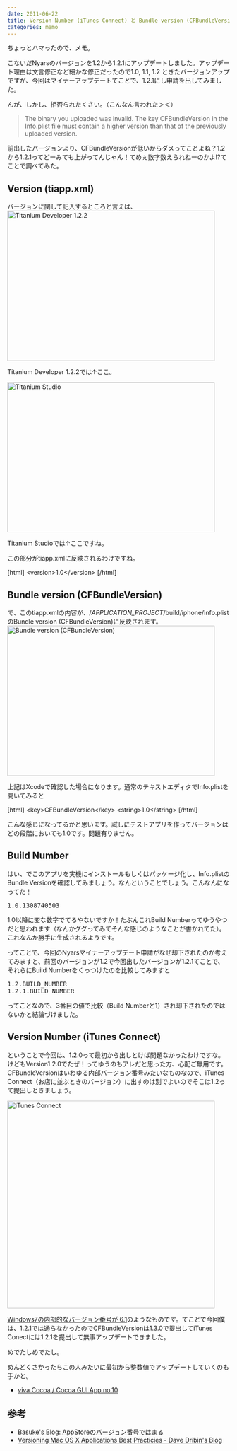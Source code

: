 ```yaml
---
date: 2011-06-22
title: Version Number (iTunes Connect) と Bundle version (CFBundleVersion)
categories: memo
---
```

ちょっとハマったので、メモ。

こないだNyarsのバージョンを1.2から1.2.1にアップデートしました。アップデート理由は文言修正など細かな修正だったので1.0, 1.1, 1.2 ときたバージョンアップですが、今回はマイナーアップデートてことで、1.2.1にし申請を出してみました。

んが、しかし、拒否られたくさい。（こんなん言われた＞＜）
<blockquote>The binary you uploaded was invalid. The key CFBundleVersion in the Info.plist file must contain a higher version than that of the previously uploaded version.</blockquote>
前出したバージョンより、CFBundleVersionが低いからダメってことよね？1.2から1.2.1ってどーみても上がってんじゃん！てめぇ数字数えられねーのかよ!?てことで調べてみた。

<!--more-->
<h2>Version (tiapp.xml)</h2>
バージョンに関して記入するところと言えば、

<img class="fig" title="Titanium Developer 1.2.2" src="/static/blog/2011/06/tidev.png" alt="Titanium Developer 1.2.2" width="470" height="340" />

Titanium Developer 1.2.2では↑ここ。

<img class="fig" title="Titanium Studio" src="/static/blog/2011/06/tistudio.png" alt="Titanium Studio" width="470" height="340" />

Titanium Studioでは↑ここですね。

この部分がtiapp.xmlに反映されるわけですね。

[html]
&lt;version&gt;1.0&lt;/version&gt;
[/html]
<h2>Bundle version (CFBundleVersion)</h2>
で、このtiapp.xmlの内容が、/<em>APPLICATION_PROJECT</em>/build/iphone/Info.plist のBundle version (CFBundleVersion)に反映されます。

<img class="fig" title="Bundle version (CFBundleVersion)" src="/static/blog/2011/06/info.png" alt="Bundle version (CFBundleVersion)" width="470" height="340" />

上記はXcodeで確認した場合になります。通常のテキストエディタでInfo.plistを開いてみると

[html]
&lt;key&gt;CFBundleVersion&lt;/key&gt;
&lt;string&gt;1.0&lt;/string&gt;
[/html]

こんな感じになってるかと思います。試しにテストアプリを作ってバージョンはどの段階においても1.0です。問題有りません。
<h2>Build Number</h2>
はい、でこのアプリを実機にインストールもしくはパッケージ化し、Info.plistのBundle Versionを確認してみましょう。なんということでしょう。こんなんになってた！
<pre>1.0.1308740503</pre>
1.0以降に変な数字でてるやないですか！たぶんこれBuild Numberってゆうやつだと思われます（なんかググってみてそんな感じのようなことが書かれてた）。これなんか勝手に生成されるようです。

ってことで、今回のNyarsマイナーアップデート申請がなぜ却下されたのか考えてみますと、前回のバージョンが1.2で今回出したバージョンが1.2.1てことで、それらにBuild Numberをくっつけたのを比較してみますと
<pre>1.2.BUILD_NUMBER
1.2.1.BUILD_NUMBER</pre>
ってことなので、3番目の値で比較（Build Numberと1）され却下されたのではないかと結論づけました。
<h2>Version Number (iTunes Connect)</h2>
ということで今回は、1.2.0って最初から出しとけば問題なかったわけですな。けどもVersion1.2.0でたぜ！ってゆうのもアレだと思った方、心配ご無用です。CFBundleVersionはいわゆる内部バージョン番号みたいなものなので、iTunes Connect（お店に並ぶときのバージョン）に出すのは別でよいのでそこは1.2って提出しときましょう。

<a href="/static/blog/2011/06/itunes.png"><img class="fig" title="iTunes Connect" src="/static/blog/2011/06/itunes.png" alt="iTunes Connect" width="470" /></a>

<a href="http://ja.wikipedia.org/wiki/Microsoft_Windows_7">Windows7の内部的なバージョン番号が 6.1</a>のようなものです。てことで今回僕は、1.2.1では通らなかったのでCFBundleVersionは1.3.0で提出してiTunes Conectには1.2.1を提出して無事アップデートできました。

めでたしめでたし。

めんどくさかったらこの人みたいに最初から整数値でアップデートしていくのも手かと。
<ul>
	<li><a href="http://vivacocoa.jp/cocoaApp/cocoaApp10.cgi">viva Cocoa / Cocoa GUI App no.10 </a></li>
</ul>
<h2>参考</h2>
<ul>
	<li><a href="http://basuke.blogspot.com/2010/02/appstore.html">Basuke's Blog: AppStoreのバージョン番号ではまる</a></li>
	<li><a href="http://www.dribin.org/dave/blog/archives/2006/08/02/versioning_os_x_apps/">Versioning Mac OS X Applications Best Practicies - Dave Dribin's Blog </a></li>
</ul>
&nbsp;
